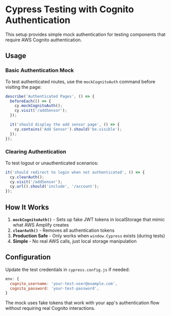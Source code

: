 # Cypress Testing with Cognito Authentication

This setup provides simple mock authentication for testing components that require AWS Cognito authentication.

## Usage

### Basic Authentication Mock

To test authenticated routes, use the `mockCognitoAuth` command before visiting the page:

```javascript
describe('Authenticated Pages', () => {
  beforeEach(() => {
    cy.mockCognitoAuth();
    cy.visit('/addSensor');
  });

  it('should display the add sensor page', () => {
    cy.contains('Add Sensor').should('be.visible');
  });
});
```

### Clearing Authentication

To test logout or unauthenticated scenarios:

```javascript
it('should redirect to login when not authenticated', () => {
  cy.clearAuth();
  cy.visit('/addSensor');
  cy.url().should('include', '/account');
});
```

## How It Works

1. **`mockCognitoAuth()`** - Sets up fake JWT tokens in localStorage that mimic what AWS Amplify creates
2. **`clearAuth()`** - Removes all authentication tokens
3. **Production Safe** - Only works when `window.Cypress` exists (during tests)
4. **Simple** - No real AWS calls, just local storage manipulation

## Configuration

Update the test credentials in `cypress.config.js` if needed:

```javascript
env: {
  cognito_username: 'your-test-user@example.com',
  cognito_password: 'your-test-password',
}
```

The mock uses fake tokens that work with your app's authentication flow without requiring real Cognito interactions.
